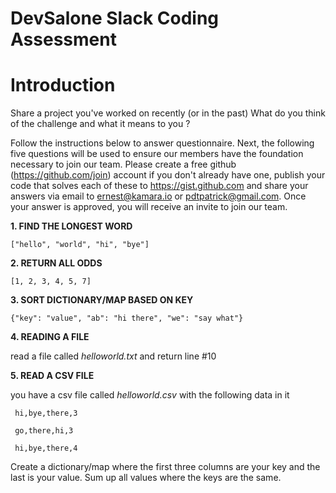 # DevSalone Slack Coding Assessment


# Introduction

Share a project you've worked on recently (or in the past) What do you think of the challenge and what it means to you ?

Follow the instructions below to answer questionnaire. Next, the following five questions will be used to ensure our members have the foundation necessary to join our team. Please create a free github (https://github.com/join) account if you don't already have one, publish your code that solves each of these to https://gist.github.com and share your answers via email to ernest@kamara.io or pdtpatrick@gmail.com. Once your answer is approved, you will receive an invite to join our team. 

**1. FIND THE LONGEST WORD**

```["hello", "world", "hi", "bye"]```  

**2. RETURN ALL ODDS**

```[1, 2, 3, 4, 5, 7]```   

**3. SORT DICTIONARY/MAP BASED ON KEY**

```{"key": "value", "ab": "hi there", "we": "say what"}``` 

**4. READING A FILE**

read a file called _helloworld.txt_ and return line #10

**5. READ A CSV FILE**

you have a csv file called _helloworld.csv_ with the following data in it

``` hi,bye,there,3```

``` go,there,hi,3``` 

``` hi,bye,there,4``` 


Create a dictionary/map where the first three columns are your key and the last is your value. Sum up all values where the keys are the same.
